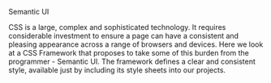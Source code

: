 Semantic UI

CSS is a large, complex and sophisticated technology. It requires considerable investment to ensure a page can have a consistent and pleasing appearance across a range of browsers and devices. Here we look at a CSS Framework that proposes to take some of this burden from the programmer - Semantic UI. The framework defines a clear and consistent style, available just by including its style sheets into our projects.